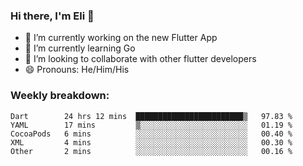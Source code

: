 ### Hi there, I'm Eli 👋
- 🔭 I’m currently working on the new Flutter App
- 🌱 I’m currently learning Go
- 🦄 I’m looking to collaborate with other flutter developers
- 😄 Pronouns: He/Him/His

### Weekly breakdown:
<!--START_SECTION:waka-->

```text
Dart        24 hrs 12 mins  ████████████████████████▒   97.83 %
YAML        17 mins         ▒░░░░░░░░░░░░░░░░░░░░░░░░   01.19 %
CocoaPods   6 mins          ░░░░░░░░░░░░░░░░░░░░░░░░░   00.40 %
XML         4 mins          ░░░░░░░░░░░░░░░░░░░░░░░░░   00.30 %
Other       2 mins          ░░░░░░░░░░░░░░░░░░░░░░░░░   00.16 %
```

<!--END_SECTION:waka-->
